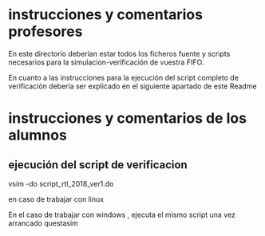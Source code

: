 # instrucciones y comentarios profesores

En este directorio deberían estar todos los ficheros fuente y scripts necesarios para la simulacion-verificación de vuestra FIFO.

En cuanto a las instrucciones para la ejecución del script completo de verificación debería ser explicado en el siguiente apartado de este Readme

# instrucciones y comentarios de los alumnos

## ejecución del script de verificacion

vsim -do script_rtl_2018_ver1.do

en caso de trabajar con linux

En el caso de trabajar con windows , ejecuta el mismo script una vez arrancado questasim